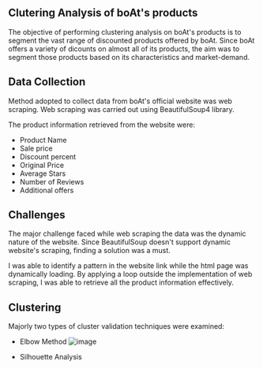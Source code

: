 ## Clutering Analysis of boAt's products

The objective of performing clustering analysis on boAt's products is to segment the vast range of discounted products offered by boAt. Since boAt offers a variety of dicounts on almost all of its products, the aim was to segment those products based on its characteristics and market-demand.

## Data Collection
Method adopted to collect data from boAt's official website was web scraping. Web scraping was carried out using BeautifulSoup4 library. 

The product information retrieved from the website were:
- Product Name
- Sale price
- Discount percent
- Original Price
- Average Stars
- Number of Reviews
- Additional offers

## Challenges
The major challenge faced while web scraping the data was the dynamic nature of the website. Since BeautifulSoup doesn't support dynamic website's scraping, finding a solution was a must.

I was able to identify a pattern in the website link while the html page was dynamically loading. By applying a loop outside the implementation of web scraping, I was able to retrieve all the product information effectively.

## Clustering

Majorly two types of cluster validation techniques were examined:
- Elbow Method
 ![image](https://github.com/SameerMulani/boAt-Clustering/assets/88852494/c84b128b-5eea-4f3d-8417-0d0e5b499cf9)

- Silhouette Analysis
